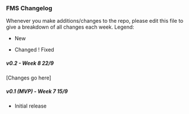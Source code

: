 ### FMS Changelog

Whenever you make additions/changes to the repo, please edit this file to give a breakdown of all changes each week.
Legend:
+ New
* Changed
! Fixed


##### v0.2 - Week 8 22/9
[Changes go here]

##### v0.1 (MVP) - Week 7 15/9
+ Initial release
